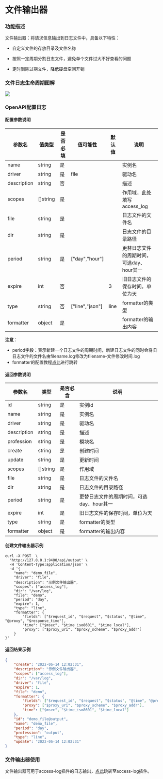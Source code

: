 # 文件输出器

### 功能描述
文件输出器：将请求信息输出到日志文件中，具备以下特性：
* 自定义文件的存放目录及文件名称

* 按照一定周期分割日志文件，避免单个文件过大不好查看的问题

* 定时删除过期文件，降低硬盘空间开销



### 文件日志生命周期图解

![](http://data.eolinker.com/course/gfE3gYq468410a54454d0d778dc4f3b747f7d96598292d5.png)

### OpenAPI配置日志
#### 配置参数说明

| 参数名         | 值类型       | 是否必填  | 值可能性            | 默认值  | 说明                       |
|-------------|-----------|-------|-----------------|------|--------------------------|
| name        | string    | 是     |                 |      | 实例名                      |
| driver      | string    | 是     | file            |      | 驱动名                      |
| description | string    | 否     |                 |      | 描述                       |
| scopes      | []string  | 是     |                 |      | 作用域，此处填写access_log       |
| file        | string    | 是     |                 |      | 日志文件的文件名                 |
| dir         | string    | 是     |                 |      | 日志文件的目录路径                |
| period      | string    | 是     | ["day","hour"]  |      | 更替日志文件的周期时间，可选day、hour其一 |
| expire      | int       | 否     |                 | 3    | 旧日志文件的保存时间，单位为天          |
| type        | string    | 否     | ["line","json"] | line | formatter的类型             |
| formatter   | object    | 是     |                 |      | formatter的输出内容           |

**注意**：

* period字段：表示新建一个日志文件的周期时间，新建日志文件的同时会将旧日志文件的文件名由filename.log修改为filename-文件修改时间.log
* formatter的配置教程[点此](/docs/formatter)进行跳转



#### 返回参数说明

| 参数名         | 类型         | 是否必含   | 说明                       |
|-------------|------------|--------|--------------------------|
| id          | string     | 是      | 实例id                     |
| name        | string     | 是      | 实例名                      |
| driver      | string     | 是      | 驱动名                      |
| description | string     | 是      | 描述                       |
| profession  | string     | 是      | 模块名                      |
| create      | string     | 是      | 创建时间                     |
| update      | string     | 是      | 更新时间                     |
| scopes      | []string   | 是      | 作用域                      |
| file        | string     | 是      | 日志文件的文件名                 |
| dir         | string     | 是      | 日志文件的目录路径                |
| period      | string     | 是      | 更替日志文件的周期时间，可选day、hour其一 |
| expire      | int        | 是      | 旧日志文件的保存时间，单位为天          |
| type        | string     | 是      | formatter的类型             |
| formatter   | object     | 是      | formatter的输出内容           |



#### 创建文件输出器示例

```shell
curl -X POST  \
  'http://127.0.0.1:9400/api/output' \
  -H 'Content-Type:application/json' \
  -d '{
	"name": "demo_file",
	"driver": "file",
	"description": "示例文件输出器",
    "scopes": ["access_log"],
	"dir": "/var/log",
	"file": "demo",
	"period": "day",
	"expire": 1,
	"type": "line",
	"formatter": {
		"fields": ["$request_id", "$request", "$status", "@time", "@proxy", "$response_time"],
		"time": ["$msec", "$time_iso8601", "$time_local"],
		"proxy": ["$proxy_uri", "$proxy_scheme", "$proxy_addr"]
	}
}'
```

#### 返回结果示例

```json
{
	"create": "2022-06-14 12:02:31",
	"description": "示例文件输出器",
    "scopes": ["access_log"],
	"dir": "/var/log",
	"driver": "file",
	"expire": 1,
	"file": "demo",
	"formatter": {
		"fields": ["$request_id", "$request", "$status", "@time", "@proxy", "$response_time"],
		"proxy": ["$proxy_uri", "$proxy_scheme", "$proxy_addr"],
		"time": ["$msec", "$time_iso8601", "$time_local"]
	},
	"id": "demo_file@output",
	"name": "demo_file",
	"period": "day",
	"profession": "output",
	"type": "line",
	"update": "2022-06-14 12:02:31"
}
```

### 文件输出器使用

文件输出器可用于access-log插件的日志输出，[点此](/docs/apinto/plugins/access_log.md)跳转至access-log插件。

